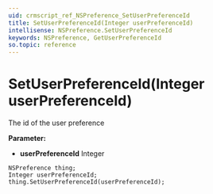 ```yaml
---
uid: crmscript_ref_NSPreference_SetUserPreferenceId
title: SetUserPreferenceId(Integer userPreferenceId)
intellisense: NSPreference.SetUserPreferenceId
keywords: NSPreference, GetUserPreferenceId
so.topic: reference
---
```


# SetUserPreferenceId(Integer userPreferenceId)

The id of the user preference

**Parameter:** 
* **userPreferenceId** Integer

```crmscript
NSPreference thing;
Integer userPreferenceId;
thing.SetUserPreferenceId(userPreferenceId);
```

